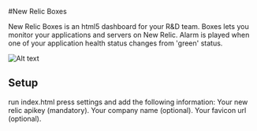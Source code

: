#New Relic Boxes

New Relic Boxes is an html5 dashboard for your R&D team. Boxes lets you monitor your applications and servers on New Relic.
Alarm is played when one of your application health status changes from 'green' status.

![Alt text](https://s3.amazonaws.com/bizzabo.images/web/boxes2.png "Screenshot")

## Setup

run index.html
press settings and add the following information:
Your new relic apikey (mandatory).
Your company name (optional).
Your favicon url (optional).


